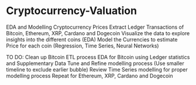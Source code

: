 # Cryptocurrency-Valuation
EDA and Modelling Cryptocurrency Prices
Extract Ledger Transactions of Bitcoin, Ethereum, XRP, Cardano and Dogecoin
Visualize the data to explore insights into the different coins (EDA)
Model the Currencies to estimate Price for each coin (Regression, Time Series, Neural Networks)

TO DO:
Clean up Bitcoin ETL process
EDA for Bitcoin using Ledger statistics and Supplementary Data
Tune and Refine modelling process 
	(Use smaller timeline to exclude earlier bubble)
	Review Time Series modelling for proper modelling process
Repeat for Ethereum, XRP, Cardano and Dogecoin